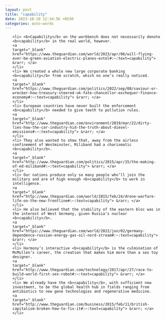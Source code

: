 ```yaml
---
layout: post
title: "capability"
date: 2023-10-10 12:34:56 +0530
categories: auto-words
---
```

<ol>

    <li> <b>Capability</b> on the workbench does not necessarily denote <b>capability</b> in the real world, however.
    <a 
    target="_blank" 
    href="https://www.theguardian.com/world/2023/apr/06/will-flying-ever-be-green-aviation-electric-planes-evtol#:~:text=capability"> &rarr; </a>
    </li>
    <li> We created a whole new large corporate banking <b>capability</b> from scratch, which no one’s really noticed.
    <a 
    target="_blank" 
    href="https://www.theguardian.com/politics/2022/sep/08/saviour-or-wrecker-how-treasury-steered-uk-fate-chancellor-exchequer-finance-economy#:~:text=capability"> &rarr; </a>
    </li>
    <li> European countries have never built the enforcement <b>capability</b> needed to give teeth to pollution rules.
    <a 
    target="_blank" 
    href="http://www.theguardian.com/environment/2019/mar/22/dirty-lies-how-the-car-industry-hid-the-truth-about-diesel-emissions#:~:text=capability"> &rarr; </a>
    </li>
    <li> They also wanted to show that, away from the airless confinement of Westminster, Miliband had a charismatic <b>capability</b>.
    <a 
    target="_blank" 
    href="http://www.theguardian.com/politics/2015/apr/15/the-making-of-ed-miliband#:~:text=capability"> &rarr; </a>
    </li>
    <li> Our nations produce only so many people who’ll join the military and are of high enough <b>capability</b> to work in intelligence.
    <a 
    target="_blank" 
    href="http://www.theguardian.com/world/2015/feb/24/drone-warfare-life-on-the-new-frontline#:~:text=capability"> &rarr; </a>
    </li>
    <li> He also believed that the stability of the eastern bloc was in the interest of West Germany, given Russia’s nuclear <b>capability</b>.
    <a 
    target="_blank" 
    href="https://www.theguardian.com/world/2022/jun/02/germany-dependence-russian-energy-gas-oil-nord-stream#:~:text=capability"> &rarr; </a>
    </li>
    <li> Harmony’s interactive <b>capability</b> is the culmination of McMullen’s career, the creation that makes him more than a sex toy designer.
    <a 
    target="_blank" 
    href="http://www.theguardian.com/technology/2017/apr/27/race-to-build-world-first-sex-robot#:~:text=capability"> &rarr; </a>
    </li>
    <li> We already have the <b>capability</b>, with sufficient new investment, to be the global health hub in fields ranging from antibiotics to new gene technologies and regenerative medicine.
    <a 
    target="_blank" 
    href="http://www.theguardian.com/business/2015/feb/11/british-capitalism-broken-how-to-fix-it#:~:text=capability"> &rarr; </a>
    </li>